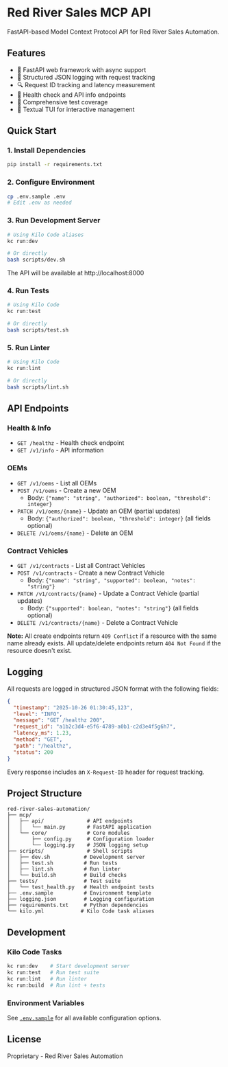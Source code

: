 # Red River Sales MCP API

FastAPI-based Model Context Protocol API for Red River Sales Automation.

## Features

- 🚀 FastAPI web framework with async support
- 📝 Structured JSON logging with request tracking
- 🔍 Request ID tracking and latency measurement
- 🏥 Health check and API info endpoints
- 🧪 Comprehensive test coverage
- 🎨 Textual TUI for interactive management

## Quick Start

### 1. Install Dependencies

```bash
pip install -r requirements.txt
```

### 2. Configure Environment

```bash
cp .env.sample .env
# Edit .env as needed
```

### 3. Run Development Server

```bash
# Using Kilo Code aliases
kc run:dev

# Or directly
bash scripts/dev.sh
```

The API will be available at http://localhost:8000

### 4. Run Tests

```bash
# Using Kilo Code
kc run:test

# Or directly
bash scripts/test.sh
```

### 5. Run Linter

```bash
# Using Kilo Code
kc run:lint

# Or directly
bash scripts/lint.sh
```

## API Endpoints

### Health & Info
- `GET /healthz` - Health check endpoint
- `GET /v1/info` - API information

### OEMs
- `GET /v1/oems` - List all OEMs
- `POST /v1/oems` - Create a new OEM
  - Body: `{"name": "string", "authorized": boolean, "threshold": integer}`
- `PATCH /v1/oems/{name}` - Update an OEM (partial updates)
  - Body: `{"authorized": boolean, "threshold": integer}` (all fields optional)
- `DELETE /v1/oems/{name}` - Delete an OEM

### Contract Vehicles
- `GET /v1/contracts` - List all Contract Vehicles
- `POST /v1/contracts` - Create a new Contract Vehicle
  - Body: `{"name": "string", "supported": boolean, "notes": "string"}`
- `PATCH /v1/contracts/{name}` - Update a Contract Vehicle (partial updates)
  - Body: `{"supported": boolean, "notes": "string"}` (all fields optional)
- `DELETE /v1/contracts/{name}` - Delete a Contract Vehicle

**Note:** All create endpoints return `409 Conflict` if a resource with the same name already exists. All update/delete endpoints return `404 Not Found` if the resource doesn't exist.

## Logging

All requests are logged in structured JSON format with the following fields:

```json
{
  "timestamp": "2025-10-26 01:30:45,123",
  "level": "INFO",
  "message": "GET /healthz 200",
  "request_id": "a1b2c3d4-e5f6-4789-a0b1-c2d3e4f5g6h7",
  "latency_ms": 1.23,
  "method": "GET",
  "path": "/healthz",
  "status": 200
}
```

Every response includes an `X-Request-ID` header for request tracking.

## Project Structure

```
red-river-sales-automation/
├── mcp/
│   ├── api/              # API endpoints
│   │   └── main.py       # FastAPI application
│   └── core/             # Core modules
│       ├── config.py     # Configuration loader
│       └── logging.py    # JSON logging setup
├── scripts/              # Shell scripts
│   ├── dev.sh           # Development server
│   ├── test.sh          # Run tests
│   ├── lint.sh          # Run linter
│   └── build.sh         # Build checks
├── tests/               # Test suite
│   └── test_health.py   # Health endpoint tests
├── .env.sample          # Environment template
├── logging.json         # Logging configuration
├── requirements.txt     # Python dependencies
└── kilo.yml            # Kilo Code task aliases
```

## Development

### Kilo Code Tasks

```bash
kc run:dev    # Start development server
kc run:test   # Run test suite
kc run:lint   # Run linter
kc run:build  # Run lint + tests
```

### Environment Variables

See [`.env.sample`](.env.sample) for all available configuration options.

## License

Proprietary - Red River Sales Automation